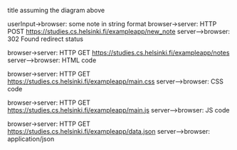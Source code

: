 title assuming the diagram above 

userInput->browser: some note in string format
browser->server: HTTP POST https://studies.cs.helsinki.fi/exampleapp/new_note
server-->browser: 302 Found redirect status



browser->server: HTTP GET https://studies.cs.helsinki.fi/exampleapp/notes
server-->browser: HTML code

browser->server: HTTP GET https://studies.cs.helsinki.fi/exampleapp/main.css
server-->browser: CSS code

browser->server: HTTP GET https://studies.cs.helsinki.fi/exampleapp/main.js
server-->browser: JS code

browser->server: HTTP GET https://studies.cs.helsinki.fi/exampleapp/data.json
server-->browser: application/json